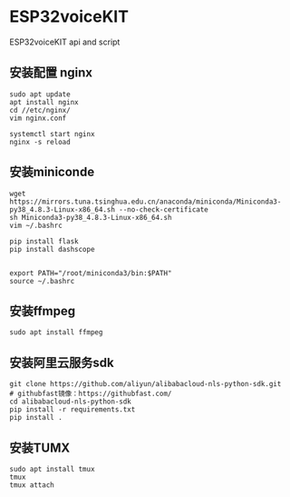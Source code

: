 # ESP32voiceKIT
ESP32voiceKIT api and script



## 安装配置 nginx
```
sudo apt update
apt install nginx
cd //etc/nginx/
vim nginx.conf

systemctl start nginx
nginx -s reload
```
## 安装miniconde
```
wget https://mirrors.tuna.tsinghua.edu.cn/anaconda/miniconda/Miniconda3-py38_4.8.3-Linux-x86_64.sh --no-check-certificate  
sh Miniconda3-py38_4.8.3-Linux-x86_64.sh  
vim ~/.bashrc   

pip install flask 
pip install dashscope 


export PATH="/root/miniconda3/bin:$PATH"  
source ~/.bashrc  
```
## 安装ffmpeg
```
sudo apt install ffmpeg  
```

## 安装阿里云服务sdk 
```
git clone https://github.com/aliyun/alibabacloud-nls-python-sdk.git 
# githubfast镜像：https://githubfast.com/ 
cd alibabacloud-nls-python-sdk 
pip install -r requirements.txt 
pip install . 
```

## 安装TUMX
```
sudo apt install tmux
tmux
tmux attach

```
